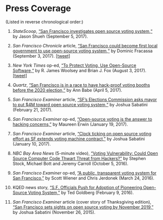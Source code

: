 # Press Coverage

(Listed in reverse chronological order:)

1. _StateScoop_, [“San Francisco investigates open source voting
   system,“](http://statescoop.com/san-francisco-investigates-open-source-voting-system)
   by Jason Shueh (September 5, 2017).

2. _San Francisco Chronicle_ article, [“San Francisco could
   become first local government to use open-source voting
   system,“](http://www.sfchronicle.com/politics/article/San-Francisco-could-become-first-local-government-12170869.php)
   by Dominic Fracassa (September 3, 2017).
   [\[tweet\]](https://twitter.com/sfchronicle/status/904615013859684352)

3. _New York Times_ op-ed, [“To Protect Voting, Use Open-Source
   Software,“](https://www.nytimes.com/2017/08/03/opinion/open-source-software-hacker-voting.html)
   by R. James Woolsey and Brian J. Fox (August 3, 2017).
   [\[tweet\]](https://twitter.com/SFOpenVoting/status/893037067868946432)

4. _Quartz_, [“San Francisco is in a race to have hack-proof voting booths
   before the 2020 election,“](https://qz.com/929362/open-source-could-pave-the-way-to-hack-proof-voting-technology/)
   by Ann Babe (April 5, 2017).

5. _San Francisco Examiner_ article, [“SF’s Elections
   Commission asks mayor to put $4M toward open source voting
   system,“](http://www.sfexaminer.com/sfs-elections-commission-asks-mayor-put-4m-toward-open-source-voting-system)
   by Joshua Sabatini (February 21, 2017).

6. _San Francisco Examiner_ op-ed, [“Open-source voting is the answer to
   hacking concerns,”](http://www.sfexaminer.com/open-source-voting-answer-hacking-concerns)
   by Maureen Erwin (January 19, 2017).

7. _San Francisco Examiner_ article, [“Clock ticking on open source voting
   effort as SF extends voting machine
   contract,”](http://www.sfexaminer.com/clock-ticking-open-source-voting-effort-sf-extends-voting-machine-contract)
   by Joshua Sabatini (January 10, 2017).

8. _NBC Bay Area News_ (5-minute video), [“Voting Vulnerability: Could Open Source
   Computer Code Thwart Threat from
   Hackers?”](http://www.nbcbayarea.com/investigations/Voting-Vulnerability-Could-Open-Source-Computer-Code-Thwart-Threat-from-Hackers-395867861.html)
   by Stephen Stock, Michael Bott and Jeremy Carroll (October 5, 2016).

9. _San Francisco Examiner_ op-ed, [“A public, transparent voting system for
   San Francisco,”](http://www.sfexaminer.com/public-transparent-voting-system-san-francisco)
   by Scott Wiener and Chris Jerdonek (March 24, 2016).

10. KQED news story, [“S.F. Officials Push for Adoption of Pioneering
    Open-Source Voting System,”](http://ww2.kqed.org/news/2016/02/09/s-f-officials-push-for-adoption-of-pioneering-open-source-voting-system)
    by Ted Goldberg (February 9, 2016).

11. _San Francisco Examiner_ article (cover story of Thanksgiving edition),
    [“San Francisco sets sights on open source voting by November
    2019,”](http://www.sfexaminer.com/san-francisco-sets-sights-on-open-source-voting-by-november-2019)
    by Joshua Sabatini (November 26, 2015).
